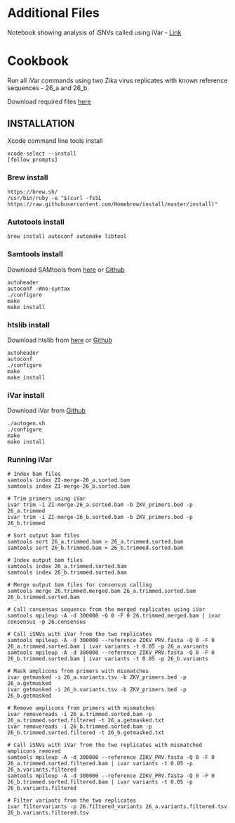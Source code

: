 # Additional Files

Notebook showing analysis of iSNVs called using iVar - [Link](https://andersen-lab.github.io/paper_2018_primalseq-ivar/analysis.html)

# Cookbook

Run all iVar commands using two Zika virus replicates with known reference sequences - 26_a and 26_b.

Download required files [here](https://www.dropbox.com/sh/a350izwgxkgxcxj/AAC8JtI-jmEF4xLV3M1C2Qwxa?dl=0)

## INSTALLATION

Xcode command line tools install
```
xcode-select --install
[follow prompts]
```

### Brew install
```
https://brew.sh/
/usr/bin/ruby -e "$(curl -fsSL https://raw.githubusercontent.com/Homebrew/install/master/install)"
```

### Autotools install
```
brew install autoconf automake libtool
```

### Samtools install

Download SAMtools from [here](http://www.htslib.org/download/) or [Github](https://github.com/samtools/samtools)

```
autoheader
autoconf -Wno-syntax
./configure
make
make install
```

### htslib install

Download htslib from [here](http://www.htslib.org/download/) or [Github](https://github.com/samtools/htslib)

```
autoheader
autoconf
./configure
make
make install
```

### iVar install

Download iVar from [Github](https://github.com/andersen-lab/ivar)

```
./autogen.sh
./configure
make
make install
```

### Running iVar

```
# Index bam files
samtools index ZI-merge-26_a.sorted.bam
samtools index ZI-merge-26_b.sorted.bam

# Trim primers using iVar
ivar trim -i ZI-merge-26_a.sorted.bam -b ZKV_primers.bed -p 26_a.trimmed
ivar trim -i ZI-merge-26_b.sorted.bam -b ZKV_primers.bed -p 26_b.trimmed

# Sort output bam files
samtools sort 26_a.trimmed.bam > 26_a.trimmed.sorted.bam
samtools sort 26_b.trimmed.bam > 26_b.trimmed.sorted.bam

# Index output bam files
samtools index 26_a.trimmed.sorted.bam
samtools index 26_b.trimmed.sorted.bam

# Merge output bam files for consensus calling
samtools merge 26.trimmed.merged.bam 26_a.trimmed.sorted.bam 26_b.trimmed.sorted.bam

# Call consensus sequence from the merged replicates using iVar
samtools mpileup -A -d 300000 -Q 0 -F 0 26.trimmed.merged.bam | ivar consensus -p 26.consensus

# Call iSNVs with iVar from the two replicates
samtools mpileup -A -d 300000 --reference ZIKV_PRV.fasta -Q 0 -F 0 26_a.trimmed.sorted.bam | ivar variants -t 0.05 -p 26_a.variants
samtools mpileup -A -d 300000 --reference ZIKV_PRV.fasta -Q 0 -F 0 26_b.trimmed.sorted.bam | ivar variants -t 0.05 -p 26_b.variants

# Mask amplicons from primers with mismatches
ivar getmasked -i 26_a.variants.tsv -b ZKV_primers.bed -p 26_a.getmasked
ivar getmasked -i 26_b.variants.tsv -b ZKV_primers.bed -p 26_b.getmasked

# Remove amplicons from primers with mismatches
ivar removereads -i 26_a.trimmed.sorted.bam -p 26_a.trimmed.sorted.filtered -t 26_a.getmasked.txt
ivar removereads -i 26_b.trimmed.sorted.bam -p 26_b.trimmed.sorted.filtered -t 26_b.getmasked.txt

# Call iSNVs with iVar from the two replicates with mismatched amplicons removed
samtools mpileup -A -d 300000 --reference ZIKV_PRV.fasta -Q 0 -F 0 26_a.trimmed.sorted.filtered.bam | ivar variants -t 0.05 -p 26_a.variants.filtered
samtools mpileup -A -d 300000 --reference ZIKV_PRV.fasta -Q 0 -F 0 26_b.trimmed.sorted.filtered.bam | ivar variants -t 0.05 -p 26_b.variants.filtered

# Filter variants from the two replicates
ivar filtervariants -p 26.filtered_variants 26_a.variants.filtered.tsv 26_b.variants.filtered.tsv
```
